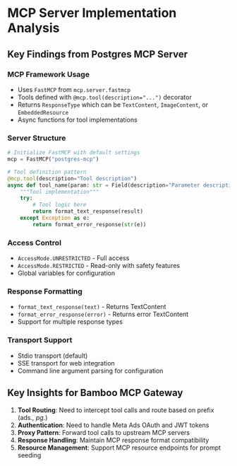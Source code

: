 # MCP Server Implementation Analysis

## Key Findings from Postgres MCP Server

### MCP Framework Usage
- Uses `FastMCP` from `mcp.server.fastmcp`
- Tools defined with `@mcp.tool(description="...")` decorator
- Returns `ResponseType` which can be `TextContent`, `ImageContent`, or `EmbeddedResource`
- Async functions for tool implementations

### Server Structure
```python
# Initialize FastMCP with default settings
mcp = FastMCP("postgres-mcp")

# Tool definition pattern
@mcp.tool(description="Tool description")
async def tool_name(param: str = Field(description="Parameter description")) -> ResponseType:
    """Tool implementation"""
    try:
        # Tool logic here
        return format_text_response(result)
    except Exception as e:
        return format_error_response(str(e))
```

### Access Control
- `AccessMode.UNRESTRICTED` - Full access
- `AccessMode.RESTRICTED` - Read-only with safety features
- Global variables for configuration

### Response Formatting
- `format_text_response(text)` - Returns TextContent
- `format_error_response(error)` - Returns error TextContent
- Support for multiple response types

### Transport Support
- Stdio transport (default)
- SSE transport for web integration
- Command line argument parsing for configuration

## Key Insights for Bamboo MCP Gateway
1. **Tool Routing**: Need to intercept tool calls and route based on prefix (ads.*, pg.*)
2. **Authentication**: Need to handle Meta Ads OAuth and JWT tokens
3. **Proxy Pattern**: Forward tool calls to upstream MCP servers
4. **Response Handling**: Maintain MCP response format compatibility
5. **Resource Management**: Support MCP resource endpoints for prompt seeding

